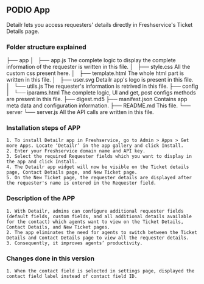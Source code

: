## PODIO App

Detailr lets you access requesters' details directly in Freshservice's Ticket Details page.

### Folder structure explained

├── app
│   ├── app.js			The complete logic to display the complete information of the requester is written in this file.
│   ├── style.css		All the custom css present here.
│   ├── template.html		The whole html part is written in this file.
│   ├── user.svg		Detailr app's logo is present in this file.
│   └── utils.js		The requester's information is retrived in this file.
├── config
│   └── iparams.html		The complete logic, UI and get, post configs methods are present in this file.
├── digest.md5
├── manifest.json		Contains app meta data and configuration information.
├── README.md			This file.
└── server
    └── server.js		All the API calls are written in this file.


### Installation steps of APP

    1. To install Detailr app in Freshservice, go to Admin > Apps > Get more Apps. Locate ‘Detailr’ in the app gallery and click Install.
    2. Enter your Freshservice domain name and API key.
    3. Select the required Requester fields which you want to display in the app and click Install.
    4. The Detailr app widget will now be visible on the Ticket details page, Contact Details page, and New Ticket page.
    5. On the New Ticket page, the requester details are displayed after the requester's name is entered in the Requester field.

### Description of the APP

    1. With Detailr, admins can configure additional requester fields (default fields, custom fields, and all additional details available for the contact) which agents want to view on the Ticket Details, Contact Details, and New Ticket pages.
    2. The app eliminates the need for agents to switch between the Ticket Details and Contact Details page to view all the requester details. 
    3. Consequently, it improves agents’ productivity.

### Changes done in this version

	1. When the contact field is selected in settings page, displayed the contact field label instead of contact field ID.
